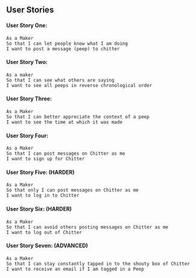 ## User Stories


#### User Story One:
```
As a Maker
So that I can let people know what I am doing  
I want to post a message (peep) to chitter
```
#### User Story Two:
```
As a maker
So that I can see what others are saying  
I want to see all peeps in reverse chronological order
```
#### User Story Three:
```
As a Maker
So that I can better appreciate the context of a peep
I want to see the time at which it was made
```
#### User Story Four:
```
As a Maker
So that I can post messages on Chitter as me
I want to sign up for Chitter
```
#### User Story Five: (HARDER)
```
As a Maker
So that only I can post messages on Chitter as me
I want to log in to Chitter
```
#### User Story Six: (HARDER)
```
As a Maker
So that I can avoid others posting messages on Chitter as me
I want to log out of Chitter
```
#### User Story Seven: (ADVANCED)
```
As a Maker
So that I can stay constantly tapped in to the shouty box of Chitter
I want to receive an email if I am tagged in a Peep
```
